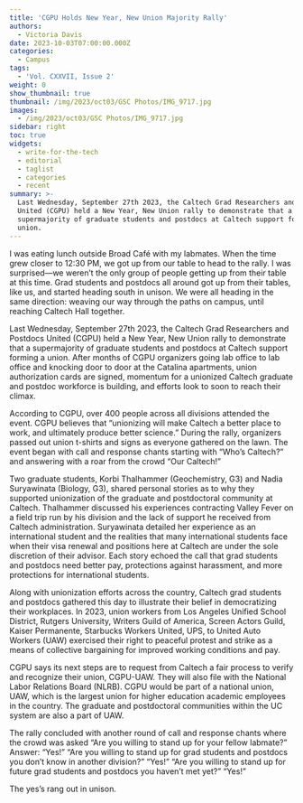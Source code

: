```yaml
---
title: 'CGPU Holds New Year, New Union Majority Rally'
authors:
  - Victoria Davis
date: 2023-10-03T07:00:00.000Z
categories:
  - Campus
tags:
  - 'Vol. CXXVII, Issue 2'
weight: 0
show_thumbnail: true
thumbnail: /img/2023/oct03/GSC Photos/IMG_9717.jpg
images:
  - /img/2023/oct03/GSC Photos/IMG_9717.jpg
sidebar: right
toc: true
widgets:
  - write-for-the-tech
  - editorial
  - taglist
  - categories
  - recent
summary: >-
  Last Wednesday, September 27th 2023, the Caltech Grad Researchers and Postdocs
  United (CGPU) held a New Year, New Union rally to demonstrate that a
  supermajority of graduate students and postdocs at Caltech support forming a
  union.
---
```


I was eating lunch outside Broad Café with my labmates. When the time grew closer to 12:30 PM, we got up from our table to head to the rally. I was surprised—we weren’t the only group of people getting up from their table at this time. Grad students and postdocs all around got up from their tables, like us, and started heading south in unison. We were all heading in the same direction: weaving our way through the paths on campus, until reaching Caltech Hall together.

Last Wednesday, September 27th 2023, the Caltech Grad Researchers and Postdocs United (CGPU) held a New Year, New Union rally to demonstrate that a supermajority of graduate students and postdocs at Caltech support forming a union. After months of CGPU organizers going lab office to lab office and knocking door to door at the Catalina apartments, union authorization cards are signed, momentum for a unionized Caltech graduate and postdoc workforce is building, and efforts look to soon to reach their climax.

According to CGPU, over 400 people across all divisions attended the event. CGPU believes that “unionizing will make Caltech a better place to work, and ultimately produce better science.” During the rally, organizers passed out union t-shirts and signs as everyone gathered on the lawn. The event began with call and response chants starting with “Who’s Caltech?” and answering with a roar from the crowd “Our Caltech!”

Two graduate students, Korbi Thalhammer (Geochemistry, G3) and Nadia Suryawinata (Biology, G3), shared personal stories as to why they supported unionization of the graduate and postdoctoral community at Caltech. Thalhammer discussed his experiences contracting Valley Fever on a field trip run by his division and the lack of support he received from Caltech administration. Suryawinata detailed her experience as an international student and the realities that many international students face when their visa renewal and positions here at Caltech are under the sole discretion of their advisor. Each story echoed the call that grad students and postdocs need better pay, protections against harassment, and more protections for international students.

Along with unionization efforts across the country, Caltech grad students and postdocs gathered this day to illustrate their belief in democratizing their workplaces. In 2023, union workers from Los Angeles Unified School District, Rutgers University, Writers Guild of America, Screen Actors Guild, Kaiser Permanente, Starbucks Workers United, UPS, to United Auto Workers (UAW) exercised their right to peaceful protest and strike as a means of collective bargaining for improved working conditions and pay.

CGPU says its next steps are to request from Caltech a fair process to verify and recognize their union, CGPU-UAW. They will also file with the National Labor Relations Board (NLRB). CGPU would be part of a national union, UAW, which is the largest union for higher education academic employees in the country. The graduate and postdoctoral communities within the UC system are also a part of UAW.

The rally concluded with another round of call and response chants where the crowd was asked “Are you willing to stand up for your fellow labmate?” Answer: “Yes!” “Are you willing to stand up for grad students and postdocs you don’t know in another division?” “Yes!” “Are you willing to stand up for future grad students and postdocs you haven’t met yet?” “Yes!”

The yes’s rang out in unison.
